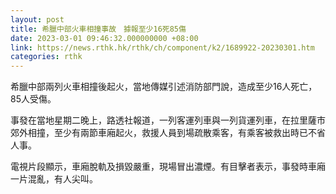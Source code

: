 ```yaml
---
layout: post
title: 希臘中部火車相撞事故　據報至少16死85傷
date: 2023-03-01 09:46:32.000000000 +08:00
link: https://news.rthk.hk/rthk/ch/component/k2/1689922-20230301.htm
categories: rthk
---
```


希臘中部兩列火車相撞後起火，當地傳媒引述消防部門說，造成至少16人死亡，85人受傷。

事發在當地星期二晚上，路透社報道，一列客運列車與一列貨運列車，在拉里薩市郊外相撞，至少有兩節車廂起火，救援人員到場疏散乘客，有乘客被救出時已不省人事。

電視片段顯示，車廂脫軌及損毀嚴重，現場冒出濃煙。有目擊者表示，事發時車廂一片混亂，有人尖叫。
